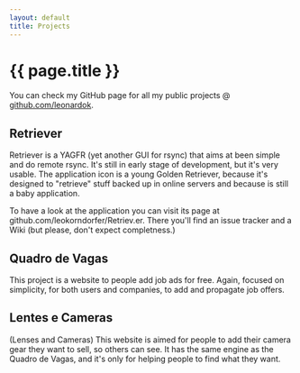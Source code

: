 ```yaml
---
layout: default
title: Projects
---
```

<h1>{{ page.title }}</h1>

You can check my GitHub page for all my public projects @ <a href="http://github.com/leonardok/">github.com/leonardok</a>.
 
<h2>Retriever</h2>
Retriever is a YAGFR (yet another GUI for rsync) that aims at been simple and do 
remote rsync. It's still in early stage of development, but it's very usable. 
The application icon is a young Golden Retriever, because it's designed to 
"retrieve" stuff backed up in online servers and because is still a baby 
application.

To have a look at the application you can visit its page at 
github.com/leokorndorfer/Retriev.er. There you'll find an issue tracker and a 
Wiki (but please, don't expect completness.) 

<h2>Quadro de Vagas</h2>
This project is a website to people add job ads for free. Again, focused on simplicity, for both users and companies, to add and propagate job offers.

<h2>Lentes e Cameras</h2>
(Lenses and Cameras) This website is aimed for people to add their camera gear they want to sell, so others can see. It has the same engine as the Quadro de Vagas, and it's only for helping people to find what they want.

